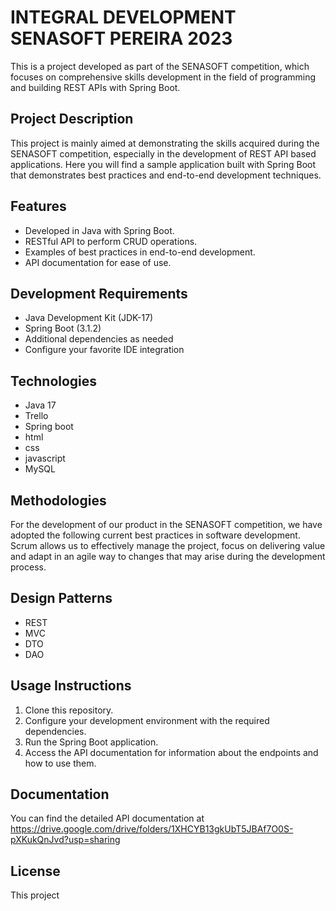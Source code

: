#  INTEGRAL DEVELOPMENT SENASOFT PEREIRA 2023

This is a project developed as part of the SENASOFT competition, which focuses on comprehensive skills development in the field of programming and building REST APIs with Spring Boot.

## Project Description

This project is mainly aimed at demonstrating the skills acquired during the SENASOFT competition, especially in the development of REST API based applications. Here you will find a sample application built with Spring Boot that demonstrates best practices and end-to-end development techniques.

## Features

- Developed in Java with Spring Boot.
- RESTful API to perform CRUD operations.
- Examples of best practices in end-to-end development.
- API documentation for ease of use.

## Development Requirements

- Java Development Kit (JDK-17)
- Spring Boot (3.1.2)
- Additional dependencies as needed
- Configure your favorite IDE integration

## Technologies

- Java 17
- Trello
- Spring boot
- html
- css
- javascript
- MySQL


## Methodologies

For the development of our product in the SENASOFT competition, we have adopted the
following current best practices in software development. Scrum allows us to effectively
manage the project, focus on delivering value and adapt in an agile way to changes that may
arise during the development process.

## Design Patterns

- REST
- MVC
- DTO
- DAO

## Usage Instructions

1. Clone this repository.
2. Configure your development environment with the required dependencies.
3. Run the Spring Boot application.
4. Access the API documentation for information about the endpoints and how to use them.

## Documentation

You can find the detailed API documentation at https://drive.google.com/drive/folders/1XHCYB13gkUbT5JBAf7O0S-pXKukQnJvd?usp=sharing


## License

This project

